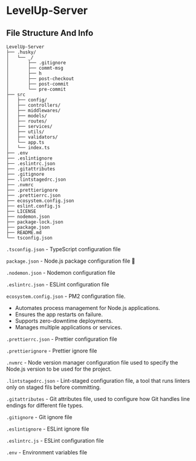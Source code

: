 # LevelUp-Server

## File Structure And Info

```
LevelUp-Server
├── .husky/
│   └── _/
│       ├── .gitignore
│       ├── commt-msg
│       ├── h
│       ├── post-checkout
│       ├── post-commit
│       └── pre-commit
├── src
│   ├── config/
│   ├── controllers/
│   ├── middlewares/
│   ├── models/
│   ├── routes/
│   ├── services/
│   ├── utils/
│   ├── validators/
│   └── app.ts
│   └── index.ts
├── .env
├── .eslintignore
├── .eslintrc.json
├── .gitattributes
├── .gitignore
├── .lintstagedrc.json
├── .nvmrc
├── .prettierignore
├── .prettierrc.json
├── ecosystem.config.json
├── eslint.config.js
├── LICENSE
├── nodemon.json
├── package-lock.json
├── package.json
├── README.md
└── tsconfig.json
```

`.tsconfig.json` - TypeScript configuration file

`package.json` - Node.js package configuration file 💖

`.nodemon.json` - Nodemon configuration file

`.eslintrc.json` - ESLint configuration file

`ecosystem.config.json` - PM2 configuration file.

- Automates process management for Node.js applications.
- Ensures the app restarts on failure.
- Supports zero-downtime deployments.
- Manages multiple applications or services.

`.prettierrc.json` - Prettier configuration file

`.prettierignore` - Prettier ignore file

`.nvmrc` - Node version manager configuration file used to specify the Node.js version to be used for the project.

`.lintstagedrc.json` - Lint-staged configuration file, a tool that runs linters only on staged fils before committing.

`.gitattributes` - Git attributes file, used to configure how Git handles line endings for different file types.

`.gitignore` - Git ignore file

`.eslintignore` - ESLint ignore file

`.eslintrc.js` - ESLint configuration file

`.env` - Environment variables file

